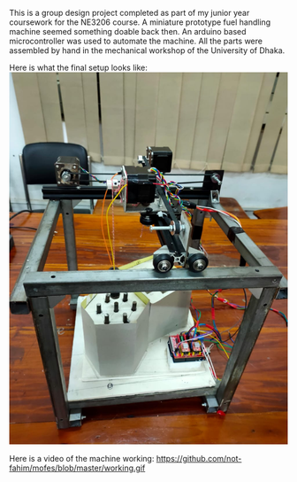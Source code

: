 This is a group design project completed as part of my junior year coursework for the NE3206 course. A miniature prototype fuel handling machine seemed something doable back then.
An arduino based microcontroller was used to automate the machine. All the parts were assembled by hand in the mechanical workshop of the University of Dhaka.

Here is what the final setup looks like:
[![Watch the video](https://github.com/not-fahim/mofes/blob/master/Final%20setup.jpg)](https://github.com/not-fahim/mofes/blob/master/Working.gif)

Here is a video of the machine working:
https://github.com/not-fahim/mofes/blob/master/working.gif
